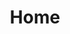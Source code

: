 ---
layout: home
title: Home
landing-title: 'Reading & Writing in the Digital Age'
description: null
image: https://c1.staticflickr.com/5/4082/4826939037_3c18d7cc92_b.jpg
author: null
---